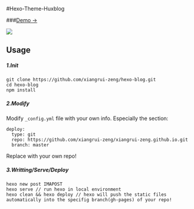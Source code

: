 #Hexo-Theme-Huxblog

###[Demo &rarr;](https://xiangrui-zeng.github.io)


![](http://huangxuan.me/img/blog-desktop.jpg)

## Usage

##### 1.Init

```
git clone https://github.com/xiangrui-zeng/hexo-blog.git
cd hexo-blog
npm install
```

##### 2.Modify
Modify `_config.yml` file with your own info.
Especially the section:

```
deploy:
  type: git
  repo: https://github.com/xiangrui-zeng/xiangrui-zeng.github.io.git
  branch: master
```
Replace with your own repo!

##### 3.Writting/Serve/Deploy

```
hexo new post IMAPOST
hexo serve // run hexo in local environment
hexo clean && hexo deploy // hexo will push the static files automatically into the specifig branch(gh-pages) of your repo!
```
